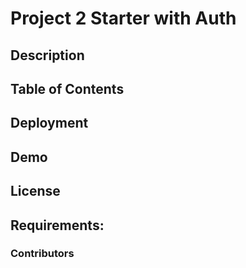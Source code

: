 # Project 2 Starter with Auth
## Description
## Table of Contents
## Deployment
## Demo
## License
## Requirements:

### Contributors
